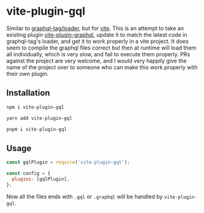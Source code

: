# vite-plugin-gql

Similar to [graphql-tag/loader](https://github.com/apollographql/graphql-tag#webpack-loading-and-preprocessing), but for [vite](https://github.com/vitejs/vite).
This is an attempt to take an existing plugin [vite-plugin-graphql](https://www.npmjs.com/package/vite-plugin-graphql), update it to match the latest code in graphql-tag's loader, and get it to work properly in a
vite project. It does seem to compile the graphql files correct but then at runtime will load them all individually, which is very slow, and fail to execute
them properly. PRs against the project are very welcome, and I would very happily give the name of the project over to someone who can make this work properly
with their own plugin.

## Installation

```sh
npm i vite-plugin-gql
```

```sh
yarn add vite-plugin-gql
```

```sh
pnpm i vite-plugin-gql
```

## Usage

```javascript
const gqlPlugin = require('vite-plugin-gql');

const config = {
  plugins: [gqlPlugin],
};
```

Now all the files ends with `.gql` or `.graphql` will be handled by `vite-plugin-gql`.
